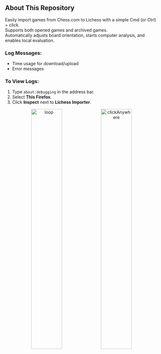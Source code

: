 ## About This Repository

Easily import games from Chess.com to Lichess with a simple Cmd (or Ctrl) + click.  
Supports both opened games and archived games.  
Automatically adjusts board orientation, starts computer analysis, and enables local evaluation.

### Log Messages:
- Time usage for download/upload
- Error messages

### To View Logs:
1. Type `about:debugging` in the address bar.
2. Select **This Firefox**.
3. Click **Inspect** next to **Lichess Importer**.


<p align="center">
  <img src="https://github.com/user-attachments/assets/74491b47-94a8-45dc-9012-5149f85bfc2c" alt="loop" width="45%" />
  <img src="https://github.com/user-attachments/assets/bfa8fbf6-6e6d-4e47-9b15-9311f5632bf1" alt="clickAnywhere" width="45%" />
</p>
